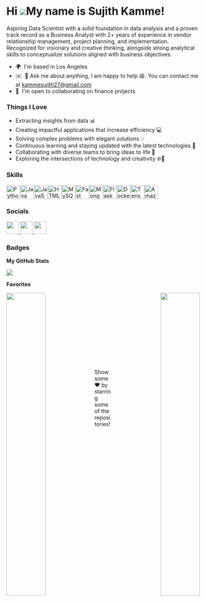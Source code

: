 Hi ![](https://user-images.githubusercontent.com/18350557/176309783-0785949b-9127-417c-8b55-ab5a4333674e.gif)My name is Sujith Kamme!
====================================================================================================================================

Aspiring Data Scientist with a solid foundation in data analysis and a proven track record as a Business Analyst with 2+ years of experience in vendor relationship management, project planning, and implementation. Recognized for visionary and creative thinking, alongside strong analytical skills to conceptualize solutions aligned with business objectives.

* 🌍  I'm based in Los Angeles
* ✉️  💬 Ask me about anything, I am happy to help 😄. You can contact me at [kammesujith27@gmail.com](mailto:kammesujith27@gmail.com)
* 🤝  I'm open to collaborating on finance projects

### Things I Love
- Extracting insights from data 📊
- Creating impactful applications that increase efficiency 💻
- Solving complex problems with elegant solutions 💡
- Continuous learning and staying updated with the latest technologies 🚀
- Collaborating with diverse teams to bring ideas to life 🤝
- Exploring the intersections of technology and creativity 🌐🎨


### Skills


<p align="left">
<a href="https://www.python.org/" target="_blank" rel="noreferrer"><img src="https://raw.githubusercontent.com/danielcranney/readme-generator/main/public/icons/skills/python-colored.svg" width="36" height="36" alt="Python" /></a><a href="https://www.oracle.com/java/" target="_blank" rel="noreferrer"><img src="https://raw.githubusercontent.com/danielcranney/readme-generator/main/public/icons/skills/java-colored.svg" width="36" height="36" alt="Java" /></a><a href="https://developer.mozilla.org/en-US/docs/Web/JavaScript" target="_blank" rel="noreferrer"><img src="https://raw.githubusercontent.com/danielcranney/readme-generator/main/public/icons/skills/javascript-colored.svg" width="36" height="36" alt="JavaScript" /></a><a href="https://developer.mozilla.org/en-US/docs/Glossary/HTML5" target="_blank" rel="noreferrer"><img src="https://raw.githubusercontent.com/danielcranney/readme-generator/main/public/icons/skills/html5-colored.svg" width="36" height="36" alt="HTML5" /></a><a href="https://www.mysql.com/" target="_blank" rel="noreferrer"><img src="https://raw.githubusercontent.com/danielcranney/readme-generator/main/public/icons/skills/mysql-colored.svg" width="36" height="36" alt="MySQL" /></a><a href="https://fastapi.tiangolo.com/" target="_blank" rel="noreferrer"><img src="https://raw.githubusercontent.com/danielcranney/readme-generator/main/public/icons/skills/fastapi-colored.svg" width="36" height="36" alt="Fast API" /></a><a href="https://www.mongodb.com/" target="_blank" rel="noreferrer"><img src="https://raw.githubusercontent.com/danielcranney/readme-generator/main/public/icons/skills/mongodb-colored.svg" width="36" height="36" alt="MongoDB" /></a><a href="https://flask.palletsprojects.com/en/2.0.x/" target="_blank" rel="noreferrer"><img src="https://raw.githubusercontent.com/danielcranney/readme-generator/main/public/icons/skills/flask-colored.svg" width="36" height="36" alt="Flask" /></a><a href="https://www.docker.com/" target="_blank" rel="noreferrer"><img src="https://raw.githubusercontent.com/danielcranney/readme-generator/main/public/icons/skills/docker-colored.svg" width="36" height="36" alt="Docker" /></a><a href="https://www.tensorflow.org/" target="_blank" rel="noreferrer"><img src="https://raw.githubusercontent.com/danielcranney/readme-generator/main/public/icons/skills/tensorflow-colored.svg" width="36" height="36" alt="TensorFlow" /></a><a href="https://aws.amazon.com" target="_blank" rel="noreferrer"><img src="https://raw.githubusercontent.com/danielcranney/readme-generator/main/public/icons/skills/aws-colored.svg" width="36" height="36" alt="Amazon Web Services" /></a>
</p>


### Socials

<p align="left">
    <a href="https://www.github.com/sujith-kamme" target="_blank" rel="noreferrer">
        <img src="https://raw.githubusercontent.com/danielcranney/readme-generator/main/public/icons/socials/github.svg" width="32" height="32" />
    </a>
    <a href="https://www.linkedin.com/in/kamme-sujith-0979941a7/" target="_blank" rel="noreferrer">
        <img src="https://raw.githubusercontent.com/danielcranney/readme-generator/main/public/icons/socials/linkedin.svg" width="32" height="32" />
    </a>
    <a href="https://www.kaggle.com/sujithkamme" target="_blank" rel="noreferrer">
    <img src="https://raw.githubusercontent.com/danielcranney/readme-generator/main/public/icons/socials/kaggle.png" width="32" height="32" />
    </a>
</p>


### Badges

<b>My GitHub Stats</b>

<a href="http://www.github.com/sujith-kamme"><img src="https://github-readme-streak-stats.herokuapp.com/?user=sujith-kamme&stroke=000000&background=ffffff&ring=000000&fire=000000&currStreakNum=000000&currStreakLabel=000000&sideNums=000000&sideLabels=000000&dates=000000&hide_border=true" /></a>

<b>Favorites</b>

<div width="100%" align="center"><a href="https://github.com/sujith-kamme/Cross-Sell-Insight" align="left"><img align="left" width="45%" src="https://github-readme-stats.vercel.app/api/pin/?username=sujith-kamme&repo=Cross-Sell-Insight&title_color=000000&text_color=000000&icon_color=000000&bg_color=ffffff&hide_border=true&locale=en" /></a><a href="https://github.com/sujith-kamme/Project-ISQL" align="right"><img align="right" width="45%" src="https://github-readme-stats.vercel.app/api/pin/?username=sujith-kamme&repo=Project-ISQL&title_color=000000&text_color=000000&icon_color=000000&bg_color=ffffff&hide_border=true&locale=en" /></a></div><br /><br /><br /><br /><br /><br /><br />

<br /><br /><br />

Show some ❤️ by starring some of the repositories!

